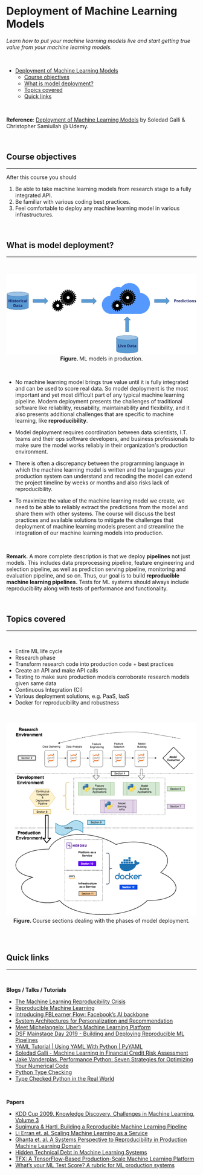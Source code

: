 # Deployment of Machine Learning Models
*Learn how to put your machine learning models live and start getting true value from your machine learning models.*


<br>

- [Deployment of Machine Learning Models](#deployment-of-machine-learning-models)
  - [Course objectives](#course-objectives)
  - [What is model deployment?](#what-is-model-deployment)
  - [Topics covered](#topics-covered)
  - [Quick links](#quick-links)

<br>


**Reference**: [Deployment of Machine Learning Models](https://www.udemy.com/course/deployment-of-machine-learning-models) by Soledad Galli & Christopher Samiullah @ Udemy.

<br>

## Course objectives

---

After this course you should

1. Be able to take machine learning models from research stage to a fully integrated API.
2. Be familiar with various coding best practices.
3. Feel comfortable to deploy any machine learning model in various infrastructures.


<br>

## What is model deployment?

---


<br>

<p align='center'>
    <img src="img/model_deployment.png"
        width=600 />
    <br>
    <b>Figure. </b> ML models in production.
    </p>
<br>

- No machine learning model brings true value until it is fully integrated and can be used to score real data. So model deployment is the most important and yet most difficult part of any typical machine learning pipeline. Modern deployment presents the challenges of traditional software like reliability, reusability, maintainability and flexibility, and it also presents additional challenges that are specific to machine learning, like **reproducibility**.
  
- Model deployment requires coordination between data scientists, I.T. teams and their ops software developers, and business professionals to make sure the model works reliably in their organization's production environment.

- There is often a discrepancy between the programming language in which the machine learning model is written and the languages your production system can understand and recoding the model can extend the project timeline by weeks or months and also risks lack of reproducibility. 
  
- To maximize the value of the machine learning model we create, we need to be able to reliably extract the predictions from the model and share them with other systems. The course will discuss the best practices and available solutions to mitigate the challenges that deployment of machine learning models present and streamline the integration of our machine learning models into production.

<br>

**Remark.** A more complete description is that we deploy **pipelines** not just models. This includes data preprocessing pipeline, feature engineering and selection pipeline, as well as prediction serving pipeline, monitoring and evaluation pipeline, and so on. Thus, our goal is to build **reproducible machine learning pipelines.** Tests for ML systems should always include reproducibility along with tests of performance and functionality. 

<br>

## Topics covered

---
<br>

- Entire ML life cycle
- Research phase
- Transform research code into production code + best practices
- Create an API and make API calls
- Testing to make sure production models corroborate research models given same data
- Continuous Integration (CI)
- Various deployment solutions, e.g. PaaS, IaaS
- Docker for reproducibility and robustness

<br>

<p align='center'>
    <img src="img/ml_deployment_pipeline.png"
        width=600 />
    <br>
    <b>Figure. </b> Course sections dealing with the phases of model deployment. 
    </p>
<br>

<br>

## Quick links

---


<br>

**Blogs / Talks / Tutorials**

- [The Machine Learning Reproducibility Crisis](https://petewarden.com/2018/03/19/the-machine-learning-reproducibility-crisis/)
- [Reproducible Machine Learning](http://www.rctatman.com/files/Tatman_2018_ReproducibleML.pdf)
- [Introducing FBLearner Flow: Facebook’s AI backbone](https://engineering.fb.com/2016/05/09/core-data/introducing-fblearner-flow-facebook-s-ai-backbone/)
- [System Architectures for Personalization and Recommendation](https://netflixtechblog.com/system-architectures-for-personalization-and-recommendation-e081aa94b5d8)
- [Meet Michelangelo: Uber’s Machine Learning Platform](https://eng.uber.com/michelangelo-machine-learning-platform/)
- [DSF Mainstage Day 2019 - Building and Deploying Reproducible ML Pipelines](https://www.youtube.com/watch?v=7jKTofl2vmM&ab_channel=DataScienceFestival)
- [YAML Tutorial | Using YAML With Python | PyYAML](https://dev.to/developertharun/yaml-tutorial-using-yaml-with-python-pyyaml-443d)
- [Soledad Galli - Machine Learning in Financial Credit Risk Assessment](https://www.youtube.com/watch?v=KHGGlozsRtA&ab_channel=PyData)
- [Jake Vanderplas. Performance Python: Seven Strategies for Optimizing Your Numerical Code](https://speakerdeck.com/pycon2018/jake-vanderplas-performance-python-seven-strategies-for-optimizing-your-numerical-code)
- [Python Type Checking](https://realpython.com/python-type-checking/)
- [Type Checked Python in the Real World](https://speakerdeck.com/pycon2018/carl-meyer-type-checked-python-in-the-real-world)

<br>

**Papers**

- [KDD Cup 2009. Knowledge Discovery. Challenges in Machine Learning, Volume 3](http://www.mtome.com/Publications/CiML/CiML-v3-book.pdf)
- [Sugimura & Hartl. Building a Reproducible Machine Learning Pipeline](https://arxiv.org/ftp/arxiv/papers/1810/1810.04570.pdf)
- [Li Erran et. al. Scaling Machine Learning as a Service](http://proceedings.mlr.press/v67/li17a/li17a.pdf)
- [Ghanta et. al. A Systems Perspective to Reproducibility in Production Machine Learning Domain](https://openreview.net/pdf?id=Byl4vavigX)
- [Hidden Technical Debt in Machine Learning Systems](https://papers.nips.cc/paper/2015/file/86df7dcfd896fcaf2674f757a2463eba-Paper.pdf)
- [TFX: A TensorFlow-Based Production-Scale Machine Learning Platform](https://research.google/pubs/pub46484/)
- [What’s your ML Test Score? A rubric for ML production systems](https://storage.googleapis.com/pub-tools-public-publication-data/pdf/45742.pdf)

<br>
